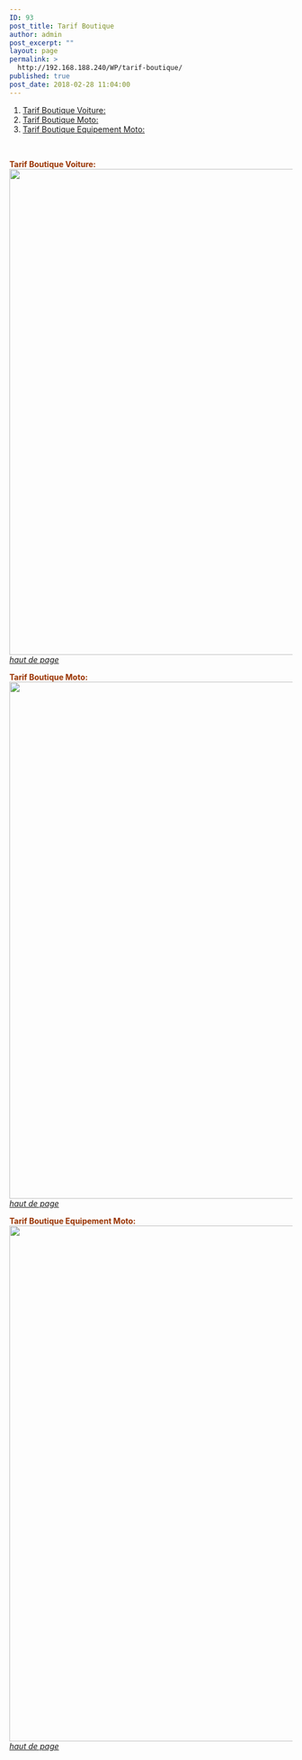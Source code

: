 ```yaml
---
ID: 93
post_title: Tarif Boutique
author: admin
post_excerpt: ""
layout: page
permalink: >
  http://192.168.188.240/WP/tarif-boutique/
published: true
post_date: 2018-02-28 11:04:00
---
```

<ol id="haut_page">
 	<li><span style="color: #0000ff;"><a href="#tarif1">Tarif Boutique Voiture:</a></span></li>
 	<li><span style="color: #0000ff;"><a href="#tarif2">Tarif Boutique Moto:</a></span></li>
 	<li><span style="color: #0000ff;"><a href="#tarif3" target="_blank" rel="noopener">Tarif Boutique Equipement Moto:</a></span></li>
</ol>
&nbsp;

<span id="tarif1" style="color: #993300;"><strong>Tarif Boutique Voiture:</strong></span>
<a href="http://192.168.188.240/WP/wp-content/uploads/2018/02/Bout-voiture.png" rel="attachment wp-att-132"><img class="aligncenter wp-image-132 size-full" src="http://192.168.188.240/WP/wp-content/uploads/2018/02/Bout-voiture.png" alt="" width="796" height="865" /></a><em><a href="#haut_page">haut de page</a></em>

<span id="tarif2" style="color: #993300;"><strong>Tarif Boutique Moto:</strong></span><a href="http://192.168.188.240/WP/wp-content/uploads/2018/02/BOUTIQUE_MOTO.png" rel="attachment wp-att-122"><img class="aligncenter wp-image-122 size-full" src="http://192.168.188.240/WP/wp-content/uploads/2018/02/BOUTIQUE_MOTO.png" alt="" width="854" height="920" /></a><a href="#haut_page"><em>haut de page</em></a>

<span id="tarif3" style="color: #993300;"><strong>Tarif Boutique Equipement Moto:</strong></span>
<a href="http://192.168.188.240/WP/wp-content/uploads/2018/02/BOUTIQUE_EQUI_MOTO_AUTO.png" rel="attachment wp-att-121"><img class="aligncenter wp-image-121 size-full" src="http://192.168.188.240/WP/wp-content/uploads/2018/02/BOUTIQUE_EQUI_MOTO_AUTO.png" alt="" width="864" height="918" /></a><em><a href="#haut_page">haut de page</a></em>